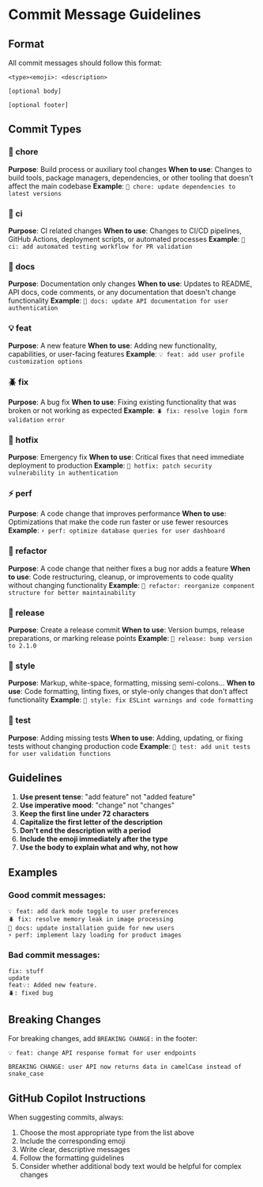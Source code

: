 # Commit Message Guidelines

## Format
All commit messages should follow this format:
```
<type><emoji>: <description>

[optional body]

[optional footer]
```

## Commit Types

### 🧹 chore
**Purpose**: Build process or auxiliary tool changes
**When to use**: Changes to build tools, package managers, dependencies, or other tooling that doesn't affect the main codebase
**Example**: `🧹 chore: update dependencies to latest versions`

### 👷 ci
**Purpose**: CI related changes
**When to use**: Changes to CI/CD pipelines, GitHub Actions, deployment scripts, or automated processes
**Example**: `👷 ci: add automated testing workflow for PR validation`

### 📝 docs
**Purpose**: Documentation only changes
**When to use**: Updates to README, API docs, code comments, or any documentation that doesn't change functionality
**Example**: `📝 docs: update API documentation for user authentication`

### 💡 feat
**Purpose**: A new feature
**When to use**: Adding new functionality, capabilities, or user-facing features
**Example**: `💡 feat: add user profile customization options`

### 🪲 fix
**Purpose**: A bug fix
**When to use**: Fixing existing functionality that was broken or not working as expected
**Example**: `🪲 fix: resolve login form validation error`

### 🚨 hotfix
**Purpose**: Emergency fix
**When to use**: Critical fixes that need immediate deployment to production
**Example**: `🚨 hotfix: patch security vulnerability in authentication`

### ⚡ perf
**Purpose**: A code change that improves performance
**When to use**: Optimizations that make the code run faster or use fewer resources
**Example**: `⚡ perf: optimize database queries for user dashboard`

### 🧬 refactor
**Purpose**: A code change that neither fixes a bug nor adds a feature
**When to use**: Code restructuring, cleanup, or improvements to code quality without changing functionality
**Example**: `🧬 refactor: reorganize component structure for better maintainability`

### 🎉 release
**Purpose**: Create a release commit
**When to use**: Version bumps, release preparations, or marking release points
**Example**: `🎉 release: bump version to 2.1.0`

### 🚧 style
**Purpose**: Markup, white-space, formatting, missing semi-colons...
**When to use**: Code formatting, linting fixes, or style-only changes that don't affect functionality
**Example**: `🚧 style: fix ESLint warnings and code formatting`

### 🧪 test
**Purpose**: Adding missing tests
**When to use**: Adding, updating, or fixing tests without changing production code
**Example**: `🧪 test: add unit tests for user validation functions`

## Guidelines

1. **Use present tense**: "add feature" not "added feature"
2. **Use imperative mood**: "change" not "changes"
3. **Keep the first line under 72 characters**
4. **Capitalize the first letter of the description**
5. **Don't end the description with a period**
6. **Include the emoji immediately after the type**
7. **Use the body to explain what and why, not how**

## Examples

### Good commit messages:
```
💡 feat: add dark mode toggle to user preferences
🪲 fix: resolve memory leak in image processing
📝 docs: update installation guide for new users
⚡ perf: implement lazy loading for product images
```

### Bad commit messages:
```
fix: stuff
update
feat💡: Added new feature.
🪲: fixed bug
```

## Breaking Changes
For breaking changes, add `BREAKING CHANGE:` in the footer:
```
💡 feat: change API response format for user endpoints

BREAKING CHANGE: user API now returns data in camelCase instead of snake_case
```

## GitHub Copilot Instructions
When suggesting commits, always:
1. Choose the most appropriate type from the list above
2. Include the corresponding emoji
3. Write clear, descriptive messages
4. Follow the formatting guidelines
5. Consider whether additional body text would be helpful for complex changes
